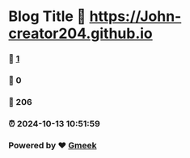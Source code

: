 # Blog Title :link: https://John-creator204.github.io 
### :page_facing_up: [1](https://John-creator204.github.io/tag.html) 
### :speech_balloon: 0 
### :hibiscus: 206 
### :alarm_clock: 2024-10-13 10:51:59 
### Powered by :heart: [Gmeek](https://github.com/Meekdai/Gmeek)

